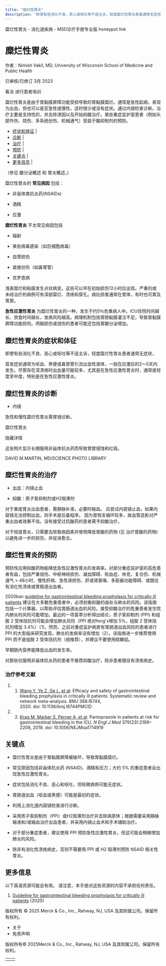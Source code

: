 ```yaml
---
title: "糜烂性胃炎"
description: "即使有些消化不良、恶心或呕吐等不适主诉，轻度糜烂性胃炎患者通常无症状，"
---
```


﻿糜烂性胃炎 \- 消化道疾病 \- MSD诊疗手册专业版 honeypot link

# 糜烂性胃炎

作者：Nimish Vakil, MD, University of Wisconsin School of Medicine and Public Health

已审核/已修订 3月 2023

看法 进行患者培训

糜烂性胃炎是由于胃黏膜屏障功能受损导致的胃黏膜糜烂。通常是急性起病，表现为出血，但也可以是亚急性或慢性，这时很少或没有症状。通过内镜检查诊断。治疗主要是支持性的，并去除诱因以及开始抑酸治疗。某些重症监护室患者（例如头部外伤、烧伤、多系统创伤、机械通气）受益于酸抑制剂的预防。

- [症状和体征](#症状和体征_v11695065_zh) \|
- [诊断](#诊断_v11695069_zh) \|
- [治疗](#治疗_v11695072_zh) \|
- [预防](#预防_v11695082_zh) \|
- [关键点](#关键点_v91505583_zh) \|
- [更多信息](#更多信息_v54074424_zh) \|

（参见 酸分泌概述 和 胃炎概述。)

糜烂性胃炎的 **常见病因** 包括：

- 非甾体类抗炎药(NSAIDs)

- 酒精

- 应激


**糜烂性胃炎** 不太常见病因包括

- 辐射

- 某些病毒感染（如巨细胞病毒）

- 血管损伤

- 直接创伤（如鼻胃管）

- 克罗恩病


浅表糜烂和粘膜发生点状病变。这些可以早在初始损伤12小时后出现。严重的或未经治疗的病例可有深部糜烂、溃疡和穿孔。病灶损害通常在胃体，有时也可累及胃窦。

**急性应激性胃炎** 为糜烂性胃炎的一种，发生于约5％危重病人中。ICU住院时间越长、禁食时间越长，发病风险越高。病理机制包括胃肠黏膜灌注不足，导致胃黏膜屏障功能损伤。颅脑损伤或烧伤的患者可能还包括胃酸分泌增加。

## 糜烂性胃炎的症状和体征

即使有些消化不良、恶心或呕吐等不适主诉，轻度糜烂性胃炎患者通常无症状，

首发症状通常为呕血、黑便或鼻胃管引流出血性液体，一般在应激后的2～5天内发生。尽管存在深溃疡时出血量可能较多，尤其是在急性应激性胃炎时，通常是轻度至中度，特别是在急性应激性胃炎。

## 糜烂性胃炎的诊断

- 内镜


急性和慢性糜烂性胃炎需胃镜诊断。

糜烂性胃炎



隐藏详情

这张照片显示长期服用非甾体抗炎药而导致胃壁侵蚀和红斑。

DAVID M.MARTIN, MD/SCIENCE PHOTO LIBRARY

## 糜烂性胃炎的治疗

- 出血：内镜止血

- 抑酸：质子泵抑制剂或H2阻滞剂


对于重度胃炎出血患者，需静脉补液，必要时输血。 应尝试内窥镜止血，如果内窥镜无法控制出血，则手术是后备程序。 因为胃侧支循环较多，故血管造影对严重出血者效果不佳。没有接受过抗酸药的患者需予抑酸治疗。

对于轻度胃炎，只需要去除致病因素并使用降低胃酸的药物 (见 治疗胃酸的药物) 以避免进一步的损伤，并促进愈合。

## 糜烂性胃炎的预防

预防性应用抑酸药物能降低急性应激性胃炎的发病率。对部分重症监护室的高危患者有益，包括严重烧伤、中枢神经损伤、凝血障碍、败血症、休克、复合伤、机械通气 \> 48小时、慢性肝病、急性肾损伤、肝或肾衰竭、多脏器功能障碍、或既往有消化性溃疡或胃肠道出血者。

2020ban [guideline for gastrointestinal bleeding prophylaxis for critically ill patients](https://pubmed.ncbi.nlm.nih.gov/31907223/) 建议在大多数危重患者中，必须权衡抑酸的益处与肺炎的风险。该指南包括一个计算器，以帮助评估胃肠道出血的风险。接受抑酸治疗的危重患者发生院内肺炎的风险可能增加。最近的一项荟萃分析得出结论，质子泵抑制剂 (PPI) 和组胺 2 受体拮抗剂可能会增加肺炎风险（PPI 绝对feng'x增加 5%，组胺 2 受体拮抗剂增加 3.4%）（1)。然而，之前对重症监护病房有胃肠道出血风险的患者进行 PPI 的大型临床研究发现，肺炎的发病率没有增加（2）。该指南进一步推荐使用 PPI 而不是组胺 2 受体拮抗剂（弱推荐），并建议不要使用硫糖铝。

早期肠内营养能降低出血的发生率。

对那些仅服用非甾体抗炎药的患者不推荐抑酸治疗，除非患者既往有溃疡病史。

### 治疗参考文献

1. 1. [Wang Y, Ye Z, Ge L, et al](https://www.ncbi.nlm.nih.gov/pmc/articles/PMC7190057/): Efficacy and safety of gastrointestinal bleeding prophylaxis in critically ill patients: Systematic review and network meta-analysis. _BMJ_ 368:l6744, 2020. doi: 10.1136/bmj.l6744PMCID

2. 2. [Krag M, Marker S, Perner A, et al](https://pubmed.ncbi.nlm.nih.gov/30354950/): Pantoprazole in patients at risk for gastrointestinal bleeding in the ICU. _N Engl J Med_ 379(23):2199–2208, 2018. doi: 10.1056/NEJMoa1714919


## 关键点

- 糜烂性胃炎是由于胃黏膜屏障被破坏，导致胃黏膜糜烂。

- 常见原因包括非甾体抗炎药 (NSAID)、酒精和压力；大约 5% 的重症患者会出现急性应激性胃炎。

- 症状包括消化不良、恶心和呕吐，但轻微病例可能无症状。

- 胃肠道出血（呕血或黑便）可能是最初的症状。

- 利用上消化道内窥镜检查进行诊断。

- 采用质子泵抑制剂（PPI）或H2阻滞剂治疗并去除病原体；根据需要采用静脉输液和/或输血治疗出血患者，并采用内镜止血术和手术辅助治疗。

- 对于部分重症患者，建议使用 PPI 预防急性应激性胃炎，但这可能会稍微增加肺炎的风险。

- 除非有消化性溃疡病史，否则不需要用 PPI 或 H2 阻滞剂预防 NSAID 相关性胃炎。


## 更多信息

以下英语资源可能会有用。 请注意，本手册对这些资源的内容不承担任何责任。

1. [Guideline for gastrointestinal bleeding prophylaxis for critically ill patients](https://pubmed.ncbi.nlm.nih.gov/31907223/) (2020)




版权所有 © 2025
Merck & Co., Inc., Rahway, NJ, USA 及其附属公司。保留所有权利。

- 关于
- 免责声明

版权所有© 2025Merck & Co., Inc., Rahway, NJ, USA 及其附属公司。保留所有权利。

|     |     |
| --- | --- |
|  |  |